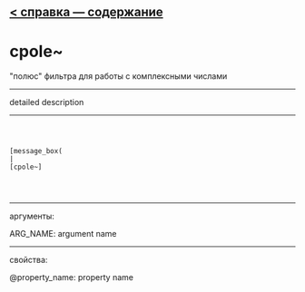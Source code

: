 [< справка — содержание](ceammc_lib.html)
---

# cpole~


&#34;полюс&#34; фильтра для работы с комплексными числами

---

detailed description
<br>


---


```



[message_box(                                 
|
[cpole~]


            
```

---
аргументы:

ARG_NAME: argument name<br>

---
свойства:

@property_name: property name<br>

